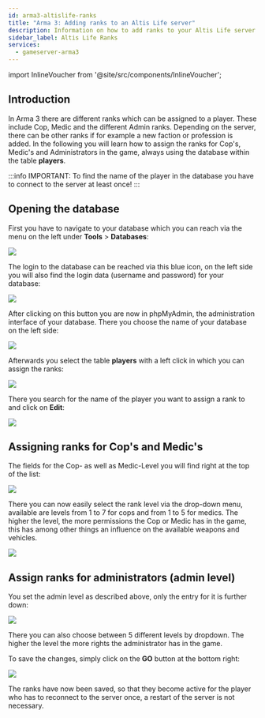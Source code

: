 ```yaml
---
id: arma3-altislife-ranks
title: "Arma 3: Adding ranks to an Altis Life server"
description: Information on how to add ranks to your Altis Life server from ZAP-Hosting - ZAP-Hosting.com documentation
sidebar_label: Altis Life Ranks
services:
  - gameserver-arma3
---
```


import InlineVoucher from '@site/src/components/InlineVoucher';

## Introduction

In Arma 3 there are different ranks which can be assigned to a player. These include Cop, Medic and the different Admin ranks.
Depending on the server, there can be other ranks if for example a new faction or profession is added.
In the following you will learn how to assign the ranks for Cop's, Medic's and Administrators in the game, always using the database within the table **players**.

:::info
IMPORTANT: To find the name of the player in the database you have to connect to the server at least once!
:::

<InlineVoucher />

## Opening the database

First you have to navigate to your database which you can reach via the menu on the left under **Tools** > **Databases**:

![](https://screensaver01.zap-hosting.com/index.php/s/Y8mZZ7JCNqr9zZM/preview)

The login to the database can be reached via this blue icon, on the left side you will also find the login data (username and password) for your database:

![](https://screensaver01.zap-hosting.com/index.php/s/3tta9MQ5XcdZk98/preview)


After clicking on this button you are now in phpMyAdmin, the administration interface of your database.
There you choose the name of your database on the left side:

![](https://screensaver01.zap-hosting.com/index.php/s/YfTpyoXmArbtBwb/preview)

Afterwards you select the table **players** with a left click in which you can assign the ranks:


![](https://screensaver01.zap-hosting.com/index.php/s/A643Ds2LFjFCzba/preview)

There you search for the name of the player you want to assign a rank to and click on **Edit**:

![](https://screensaver01.zap-hosting.com/index.php/s/KrnpZMyeiL8YXAm/preview)


## Assigning ranks for Cop's and Medic's


The fields for the Cop- as well as Medic-Level you will find right at the top of the list:

![](https://screensaver01.zap-hosting.com/index.php/s/z5KoxwqHf7XMcFd/preview)

There you can now easily select the rank level via the drop-down menu, available are levels from 1 to 7 for cops and from 1 to 5 for medics.
The higher the level, the more permissions the Cop or Medic has in the game, this has among other things an influence on the available weapons and vehicles.

![](https://screensaver01.zap-hosting.com/index.php/s/bKr4MHNy5LYnWYr/preview)


## Assign ranks for administrators (admin level)

You set the admin level as described above, only the entry for it is further down:

![](https://screensaver01.zap-hosting.com/index.php/s/fc5G93bWkdW7nAj/preview)

There you can also choose between 5 different levels by dropdown. The higher the level the more rights the administrator has in the game.


To save the changes, simply click on the **GO** button at the bottom right:

![](https://screensaver01.zap-hosting.com/index.php/s/y85Zwq3J8zM9sFi/preview)

The ranks have now been saved, so that they become active for the player who has to reconnect to the server once, a restart
of the server is not necessary.

<InlineVoucher />
